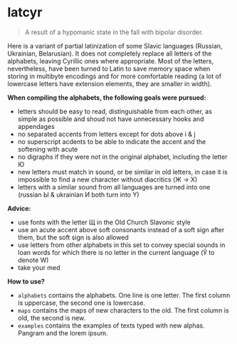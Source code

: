 # latcyr

> A result of a hypomanic state in the fall with bipolar disorder.

Here is a variant of partial latinization of some Slavic languages (Russian, Ukrainian, Belarusian).
It does not completely replace all letters of the alphabets, leaving Cyrillic ones where appropriate.
Most of the letters, nevertheless, have been turned to Latin to save memory space when storing in multibyte encodings and for more comfortable reading (a lot of lowercase letters have extension elements, they are smaller in width).

**When compiling the alphabets, the following goals were pursued:**

+ letters should be easy to read, distinguishable from each other, as simple as possible and shoud not have unnecessary hooks and appendages
+ no separated accents from letters except for dots above i & j
+ no superscript acdents to be able to indicate the accent and the softening with acute
+ no digraphs if they were not in the original alphabet, including the letter Ю
+ new letters must match in sound, or be similar in old letters, in case it is impossible to find a new character without diacritics (Ж -> X)
+ letters with a similar sound from all languages are turned into one (russian Ы & ukrainian И both turn into Y)

**Advice:**

+ use fonts with the letter Щ in the Old Church Slavonic style
+ use an acute accent above soft consonants instead of a soft sign after them, but the soft sign is also allowed
+ use letters from other alphabets in this set to convey special sounds in loan words for which there is no letter in the current language (Ў to denote W)
+ take your med

**How to use?**

+ `alphabets` contains the alphabets. One line is one letter. The first column is uppercase, the second one is lowercase.
+ `maps` contains the maps of new characters to the old. The first column is old, the second is new.
+ `examples` contains the examples of texts typed with new alphas. Pangram and the lorem ipsum.

